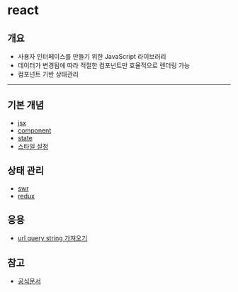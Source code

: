 # react

## 개요

-   사용자 인터페이스를 만들기 위한 JavaScript 라이브러리
-   데이터가 변경됨에 따라 적절한 컴포넌트만 효율적으로 렌더링 가능
-   컴포넌트 기반 상태관리

---

## 기본 개념

-   [jsx](jsx.md)
-   [component](component.md)
-   [state](state.md)
-   [스타일 설정](set_style.md)

## 상태 관리

-   [swr](swr/swr.md)
-   [redux](Redux.md)

## 응용

-   [url query string 가져오기](get_query_string.md)

## 참고

-   [공식문서](https://ko.reactjs.org/)
